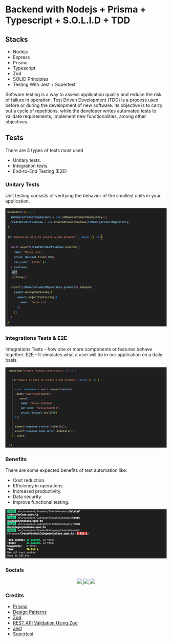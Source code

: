 # Backend with Nodejs + Prisma + Typescript + S.O.L.I.D + TDD

## Stacks
* Nodejs
* Express
* Prisma
* Typescript
* Zod
* SOLID Principles
* Testing With Jest + Supertest

Software testing is a way to assess application 
quality and reduce the risk of failure in operation.
Test Driven Development (TDD) is a process used before or during the development 
of new software. Its objective is to carry out a cycle of repetitions, 
while the developer writes automated tests to validate requirements, implement new functionalities, among other objectives.

## Tests

There are 3 types of tests most used
* Unitary tests.
* Integration tests.
* End-to-End Testing (E2E)

### Unitary Tests

Unit testing consists of verifying the behavior of the 
smallest units in your application.

![ScreenShot 01](/screens/1.png)

### Integrations Tests & E2E
Integrations Tests - how one or more components or features behave together.
E2E - It simulates what a user will do in our application on a daily basis.

![ScreenShot 02](/screens/2.png)

### Benefits

There are some expected benefits of test automation like:
* Cost reduction.
* Efficiency in operations.
* Increased productivity.
* Data security.
* Improve functional testing.

![ScreenShot 03](/screens/3.png)


### Socials

<p align="center">
  <a href="https://www.linkedin.com/in/dedaldino-daniel04/">
    <img src="https://img.shields.io/badge/LinkedIn-0077B5?style=for-the-badge&logo=linkedin&logoColor=white" />
  </a>
  <a href="https://dev.to/dedaldinodev4">
    <img src="https://img.shields.io/badge/dev.to-0A0A0A?style=for-the-badge&logo=devdotto&logoColor=white" />
  </a>
  <a href="https://twitter.com/dedaldinodev4">
    <img src="https://img.shields.io/badge/Twitter-1DA1F2?style=for-the-badge&logo=twitter&logoColor=white" />
  </a>
</p>

### Credits
 * [Prisma](https://www.prisma.io/)
 * [Design Patterns](https://refactoring.guru/design-patterns)
 * [Zod](https://zod.dev)
 * [REST API Validation Using Zod](https://jeffsegovia.dev/blogs/rest-api-validation-using-zod)
 * [Jest](https://jestjs.io/)
 * [Supertest](https://github.com/visionmedia/supertest)